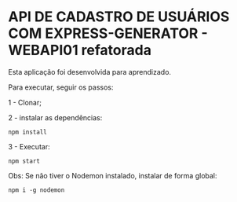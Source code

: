 # API DE CADASTRO DE USUÁRIOS COM EXPRESS-GENERATOR - WEBAPI01 refatorada

Esta aplicação foi desenvolvida para aprendizado.

Para executar, seguir os passos:

1 - Clonar;

2 - instalar as dependências:

```
npm install
```

3 - Executar:
```
npm start
```

Obs: Se não tiver o Nodemon instalado, instalar de forma global:

```
npm i -g nodemon
```